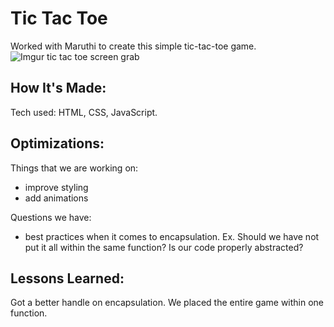 # Tic Tac Toe

Worked with Maruthi to create this simple tic-tac-toe game. <br>
![Imgur tic tac toe screen grab](https://i.imgur.com/0I9tZmC.png)<br>

## How It's Made:
Tech used: HTML, CSS, JavaScript.

## Optimizations:
Things that we are working on:
- improve styling
- add animations

Questions we have:
- best practices when it comes to encapsulation. Ex. Should we have not put it all within the same function? Is our code properly abstracted?

## Lessons Learned:
Got a better handle on encapsulation. We placed the entire game within one function. 
